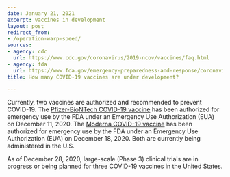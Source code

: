 ```yaml
---
date: January 21, 2021
excerpt: vaccines in development
layout: post
redirect_from:
- /operation-warp-speed/
sources:
- agency: cdc
  url: https://www.cdc.gov/coronavirus/2019-ncov/vaccines/faq.html
- agency: fda
  url: https://www.fda.gov/emergency-preparedness-and-response/coronavirus-disease-2019-covid-19/covid-19-vaccines
title: How many COVID-19 vaccines are under development?

---
```


Currently, two vaccines are authorized and recommended to prevent COVID-19. The [Pfizer-BioNTech COVID-19 vaccine](https://www.fda.gov/emergency-preparedness-and-response/coronavirus-disease-2019-covid-19/pfizer-biontech-covid-19-vaccine) has been authorized for emergency use by the FDA under an Emergency Use Authorization (EUA) on December 11, 2020. The [Moderna COVID-19 vaccine](https://www.fda.gov/emergency-preparedness-and-response/coronavirus-disease-2019-covid-19/moderna-covid-19-vaccine) has been authorized for emergency use by the FDA under an Emergency Use Authorization (EUA) on December 18, 2020. Both are currently being administered in the U.S.

As of December 28, 2020, large-scale (Phase 3) clinical trials are in progress or being planned for three COVID-19 vaccines in the United States.
